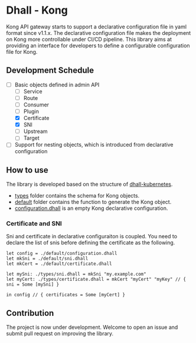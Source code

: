 # Dhall - Kong

Kong API gateway starts to support a declarative configuration file in yaml format
since v1.1.x. The declarative configuration file makes the deployment on Kong more controllable
under CI/CD pipeline. This library aims at providing an interface for developers
to define a configurable configuration file for Kong.

## Development Schedule
- [ ] Basic objects defined in admin API
  - [ ] Service
  - [ ] Route
  - [ ] Consumer
  - [ ] Plugin
  - [X] Certificate
  - [X] SNI
  - [ ] Upstream
  - [ ] Target
- [ ] Support for nesting objects, which is introduced from declarative configuration

## How to use

The library is developed based on the structure of [dhall-kubernetes](https://github.com/dhall-lang/dhall-kubernetes).
* [types](./types) folder contains the schema for Kong objects. 
* [default](./default) folder contains the function to generate the Kong object.
* [configuration.dhall](./default/configuration.dhall) is an empty Kong declarative configuration.

### Certificate and SNI
Sni and certificate in declarative configuraiton is coupled. You need to declare the list of snis before 
defining the certificate as the following.
```dhall
let config = ./default/configuration.dhall
let mkSni = ./default/sni.dhall
let mkCert = ./default/certificate.dhall

let mySni: ./types/sni.dhall = mkSni "my.example.com"
let myCert: ./types/certificate.dhall = mkCert "myCert" "myKey" // { sni = Some [mySni] }

in config // { certificates = Some [myCert] }
```

## Contribution

The project is now under development. Welcome to open an issue and submit pull request
on improving the library.
